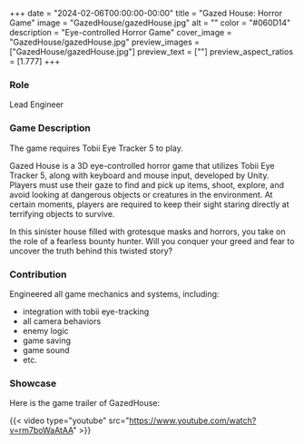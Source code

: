 +++
date = "2024-02-06T00:00:00-00:00"
title = "Gazed House: Horror Game"
image = "GazedHouse/gazedHouse.jpg"
alt = ""
color = "#060D14"
description = "Eye-controlled Horror Game"
cover_image = "GazedHouse/gazedHouse.jpg"
preview_images = ["GazedHouse/gazedHouse.jpg"]
preview_text = [""]
preview_aspect_ratios = [1.777]
+++

### Role

Lead Engineer

### Game Description

The game requires Tobii Eye Tracker 5 to play.

Gazed House is a 3D eye-controlled horror game that utilizes Tobii Eye Tracker 5, along with keyboard and mouse input, developed by Unity. Players must use their gaze to find and pick up items, shoot, explore, and avoid looking at dangerous objects or creatures in the environment. At certain moments, players are required to keep their sight staring directly at terrifying objects to survive.

In this sinister house filled with grotesque masks and horrors, you take on the role of a fearless bounty hunter. Will you conquer your greed and fear to uncover the truth behind this twisted story?

### Contribution

Engineered all game mechanics and systems, including:

- integration with tobii eye-tracking
- all camera behaviors
- enemy logic
- game saving
- game sound 
- etc.

### Showcase

Here is the game trailer of GazedHouse: 

{{< video type="youtube" src="https://www.youtube.com/watch?v=rm7boWaAtAA" >}}
